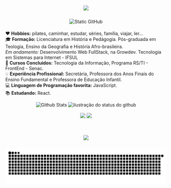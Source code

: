 <div align="center"> 
  <h1>
    <img src="https://readme-typing-svg.herokuapp.com/?font=Righteous&size=35&center=true&color=bd93f9&vCenter=true&width=500&height=70&duration=2300&lines=Olá!+👋;+Sou+a+Thainá+Tuanne!;"/>
  </h1>
</div>

<div style="text-align: center; margin-bottom: 20px;">
  <img src="https://img.shields.io/static/v1?label=Overview&message=ThainaTuanne&color=bd93f9&style=for-the-badge&logo=GitHub" alt="Static GitHub">
</div>

<div>
  <p>
    ❤️ <strong>Hobbies:</strong> pilates, caminhar, estudar, séries, família, viajar, ler... <br/>
    🎓 <strong>Formação:</strong> Licenciatura em História e Pedágogia. Pós-graduada em Teologia, Ensino da Geografia e História Afro-brasileira. <br/> <em>Em andamento:</em> Desenvolvimento Web FullStack, na Growdev. Tecnologia em Sistemas para Internet - IFSUL <br/> 
    📖 <strong>Cursos Concluidos:</strong> Tecnologia da Informação, Programa RS/TI - FrontEnd - Senac. <br/> 
    💡 <strong>Experiência Profissional:</strong> Secretária, Professora dos Anos Finais do Ensino Fundamental e Professora de Educação Infantil.<br/>
    💻 <strong>Linguagem de Programação favorita:</strong> JavaScript. <br/>
    📚 <strong>Estudando:</strong> React.
  </p>
</div>

<div align="center">
  <img src="https://github-readme-stats.vercel.app/api/top-langs/?username=thainatuanne&theme=dracula&hide_border=false&include_all_commits=true&count_private=true&layout=compact&title_color=bd93f9&text_color=f8f8f2&bg_color=282a36&icon_color=ff79c6" alt="Github Stats">
  <img src="https://github-readme-stats.vercel.app/api?username=thainatuanne&show_icons=true&title_color=bd93f9&text_color=f8f8f2&icon_color=ff79c6&bg_color=282a36&cache_seconds=2300" alt="ilustração do status do github">
</div>

<br>

<div align="center"> 
  <a href = "mailto:thainadiva10@gmail.com"><img src="https://img.shields.io/badge/-Gmail-%23333?style=for-the-badge&logo=gmail&logoColor=white" target="_blank"></a>
  <a href="https://www.linkedin.com/in/thaina-tuanne-borges-da-silva-7928362a4" target="_blank"><img src="https://img.shields.io/badge/-LinkedIn-%230077B5?style=for-the-badge&logo=linkedin&logoColor=white" target="_blank"></a>
</div>

<div align="center"> 
<h1>
  <img src="https://readme-typing-svg.herokuapp.com/?font=Righteous&size=35&color=bd93f9&center=true&vCenter=true&width=500&height=70&duration=4000&lines=Obrigada+pela+atenção!;" />
</h1>
</div>

 <picture>
  <source media="(prefers-color-scheme: dark)" srcset="https://raw.githubusercontent.com/thainatuanne/thainatuanne/output/github-contribution-grid-snake-dark.svg">
  <source media="(prefers-color-scheme: light)" srcset="https://raw.githubusercontent.com/thainatuanne/thainatuanne/output/github-contribution-grid-snake.svg">
  <img alt="github contribution grid snake animation" src="https://raw.githubusercontent.com/thainatuanne/thainatuanne/output/github-contribution-grid-snake.svg">
</picture>
